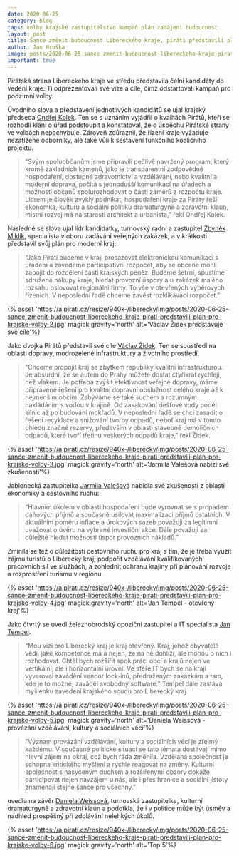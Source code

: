 ```yaml
---
date: 2020-06-25
category: blog
tags: volby krajské zastupitelstvo kampaň plán zahájení budoucnost
layout: post
title: Šance změnit budoucnost Libereckého kraje, piráti představili plán pro krajské volby 
author: Jan Hruška
image: posts/2020-06-25-sance-zmenit-budoucnost-libereckeho-kraje-pirati-predstavili-plan-pro-krajske-volby.jpg
important: true
---
```


Pirátská strana Libereckého kraje ve středu představila čelní kandidáty do vedení kraje. Ti odprezentovali své vize a cíle, čímž odstartovali kampaň pro podzimní volby.

Úvodního slova a představení jednotlivých kandidátů se ujal krajský předseda [Ondřej Kolek](/lide/ondrej-kolek). Ten se s uznáním vyjádřil o kvalitách Pirátů, kteří se rozhodli klání o úřad podstoupit a konstatoval, že o úspěchu Pirátské strany ve volbách nepochybuje. Zároveň zdůraznil, že řízení kraje vyžaduje nezatížené odborníky, ale také vůli k sestavení funkčního koaličního projektu.

> “Svým spoluobčanům jsme připravili pečlivě navržený program, který kromě základních kamenů, jako je transparentní zodpovědné hospodaření, dostupné zdravotnictví a vzdělávání, nebo kvalitní a moderní doprava, počítá s jednodušší komunikací na úřadech a možností občanů spolurozhodovat o části záměrů z rozpočtu kraje. Lídrem je člověk zvyklý podnikat, hospodaření kraje za Piráty řeší ekonomka, kulturu a sociální politiku dramaturgyně a zdravotní klaun, místní rozvoj má na starosti architekt a urbanista," řekl Ondřej Kolek.

Následně se slova ujal lídr kandidátky, turnovský radní a zastupitel [Zbyněk Miklík](/lide/zbynek-miklik), specialista v oboru zadávání veřejných zakázek, a v krátkosti představil svůj plán pro moderní kraj: 
> “Jako Piráti budeme v kraji prosazovat elektronickou komunikaci s úřadem a zavedeme participativní rozpočet, aby se občané mohli zapojit do rozdělení části krajských peněz. Budeme šetrní, spustíme sdružené nákupy kraje, hledat provozní úspory a u zakázek malého rozsahu oslovovat regionální firmy. To vše v otevřených výběrových řízeních. V neposlední řadě chceme zavést rozklikávací rozpočet.” 

{% asset 'https://a.pirati.cz/resize/940x-/liberecky/img/posts/2020-06-25-sance-zmenit-budoucnost-libereckeho-kraje-pirati-predstavili-plan-pro-krajske-volby-2.jpg' magick:gravity='north' alt='Václav Židek představuje své cíle'%}

Jako dvojka Pirátů představil své cíle [Václav Židek](/lide/vaclav-zidek). Ten se soustředí na oblasti dopravy, modrozelené infrastruktury a životního prostředí. 
> “Chceme propojit kraj se zbytkem republiky kvalitní infrastrukturou. Je absurdní, že se autem do Prahy můžete dostat čtyřikrát rychleji, než vlakem. Je potřeba zvýšit efektivnost veřejné dopravy, máme připravené řešení pro kvalitní dopravní obslužnost celého kraje až k nejmenším obcím. Zabýváme se také suchem a rozumným nakládáním s vodou v krajině. Od zasakování dešťové vody podél silnic až po budování mokřadů. V neposlední řadě se chci zasadit o řešení recyklace a snižování tvorby odpadů, neboť kraj má v tomto ohledu značné rezervy, především v oblasti stavebně demoličních odpadů, které tvoří třetinu veškerých odpadů kraje,” řekl Židek.

{% asset 'https://a.pirati.cz/resize/940x-/liberecky/img/posts/2020-06-25-sance-zmenit-budoucnost-libereckeho-kraje-pirati-predstavili-plan-pro-krajske-volby-3.jpg' magick:gravity='north' alt='Jarmila Valešová nabízí své zkušenosti'%}

Jablonecká zastupitelka [Jarmila Valešová](/lide/jarmila-valesova) nabídla své zkušenosti z oblasti ekonomiky a cestovního ruchu: 
> “Hlavním úkolem v oblasti hospodaření bude vyrovnat se s propadem daňových příjmů a současně usilovat maximalizaci příjmů ostatních. V aktuálním poměru inflace a úrokových sazeb  považuji za legitimní uvažovat o úvěru na vybrané investiční akce. Dále považuji za důležité hledat možnosti úspor provozních nákladů.” 

Zmínila se též o důležitosti cestovního ruchu pro kraj s tím, že je třeba využít zájmu turistů o Liberecký kraj, podpořit vzdělávání kvalifikovaných pracovních sil ve službách, a zohlednit ochranu krajiny při plánování rozvoje a rozprostření turismu v regionu.

{% asset 'https://a.pirati.cz/resize/940x-/liberecky/img/posts/2020-06-25-sance-zmenit-budoucnost-libereckeho-kraje-pirati-predstavili-plan-pro-krajske-volby-4.jpg' magick:gravity='north' alt='Jan Tempel - otevřený kraj'%}

Jako čtvrtý se uvedl železnobrodský opoziční zastupitel a IT specialista [Jan Tempel](/lide/jan-tempel).
> “Mou vizí pro Liberecký kraj je kraj otevřený. Kraj, jehož obyvatelé vědí, jaké kompetence má a nejen, že na ně dohlíží, ale mohou o nich i rozhodovat. Chtěl bych rozšířit spolupráci obcí a krajů nejen ve vertikální, ale i horizontální úrovni. Ve sféře IT bych se na kraji vyvaroval zavádění vendor lock-inů, předraženým zakázkám a tam, kde je to možné, zaváděl svobodný software.” Tempel dále zastává myšlenku zavedení krajského soudu pro Liberecký kraj.

{% asset 'https://a.pirati.cz/resize/940x-/liberecky/img/posts/2020-06-25-sance-zmenit-budoucnost-libereckeho-kraje-pirati-predstavili-plan-pro-krajske-volby-5.jpg' magick:gravity='north' alt='Daniela Weissová - provázání vzdělávání, kultury a sociálních věcí'%}

> “Význam provázání vzdělávání, kultury a sociálních věcí je zřejmý každému. V současné politické situaci se tato témata dostávají mimo hlavní zájem na okraj, což bych ráda změnila. Vzdělaná společnost je schopna kritického myšlení a rychle reagovat na změny. Kulturní společnost s nasyceným duchem a rozšířenými obzory dokáže participovat nejen navzájem u nás, ale i přes hranice a sociální jistoty znamenají stejné šance pro všechny.”

uvedla na závěr [Daniela Weissová](/lide/daniela-weissova), turnovská zastupitelka, kulturní dramaturgyně a zdravotní klaun a podotkla, že i v politice může být úsměv a nadhled prospěšný při zdolávání nelehkých úkolů.

{% asset 'https://a.pirati.cz/resize/940x-/liberecky/img/posts/2020-06-25-sance-zmenit-budoucnost-libereckeho-kraje-pirati-predstavili-plan-pro-krajske-volby-6.jpg' magick:gravity='north' alt='Top 5'%}
